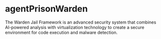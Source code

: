 # agentPrisonWarden
The Warden Jail Framework is an advanced security system that combines AI-powered analysis with virtualization technology to create a secure environment for code execution and malware detection.
